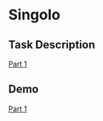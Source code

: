 # Singolo

## Task Description

[Part 1](https://github.com/rolling-scopes-school/tasks/blob/master/tasks/markups/level-2/singolo/part-1/singolo-1-ru.md)

## Demo

[Part 1](https://katefaith.github.io/singolo/singolo1)
